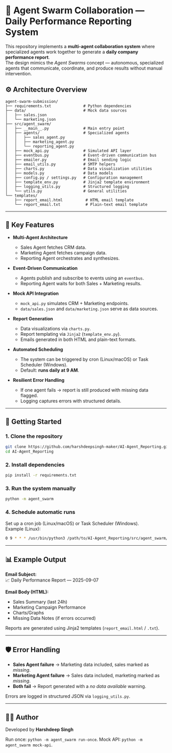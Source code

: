 # 🐝 Agent Swarm Collaboration — Daily Performance Reporting System

This repository implements a **multi-agent collaboration system** where specialized agents work together to generate a **daily company performance report**.  
The design mimics the *Agent Swarms* concept — autonomous, specialized agents that communicate, coordinate, and produce results without manual intervention.

## ⚙️ Architecture Overview

```
agent-swarm-submission/
├── requirements.txt              # Python dependencies
├── data/                         # Mock data sources
│   ├── sales.json
│   └── marketing.json
├── src/agent_swarm/
│   ├── __main__.py               # Main entry point
│   ├── agents/                   # Specialized agents
│   │   ├── sales_agent.py
│   │   ├── marketing_agent.py
│   │   └── reporting_agent.py
│   ├── mock_api.py               # Simulated API layer
│   ├── eventbus.py               # Event-driven communication bus
│   ├── emailer.py                # Email sending logic
│   ├── email_utils.py            # SMTP helpers
│   ├── charts.py                 # Data visualization utilities
│   ├── models.py                 # Data models
│   ├── config.py / settings.py   # Configuration management
│   ├── template_env.py           # Jinja2 template environment
│   ├── logging_utils.py          # Structured logging
│   └── utils.py                  # General utilities
└── templates/
    ├── report_email.html          # HTML email template
    └── report_email.txt           # Plain-text email template
```

---

## 🔑 Key Features

- **Multi-Agent Architecture**  
  - Sales Agent fetches CRM data.  
  - Marketing Agent fetches campaign data.  
  - Reporting Agent orchestrates and synthesizes.  

- **Event-Driven Communication**  
  - Agents publish and subscribe to events using an `eventbus`.  
  - Reporting Agent waits for both Sales + Marketing results.  

- **Mock API Integration**  
  - `mock_api.py` simulates CRM + Marketing endpoints.  
  - `data/sales.json` and `data/marketing.json` serve as data sources.  

- **Report Generation**  
  - Data visualizations via `charts.py`.  
  - Report templating via `Jinja2` (`template_env.py`).  
  - Emails generated in both HTML and plain-text formats.  

- **Automated Scheduling**  
  - The system can be triggered by cron (Linux/macOS) or Task Scheduler (Windows).  
  - Default: **runs daily at 9 AM**.  

- **Resilient Error Handling**  
  - If one agent fails → report is still produced with missing data flagged.  
  - Logging captures errors with structured details.  

---

## 🚀 Getting Started

### 1. Clone the repository
```bash
git clone https://github.com/harshdeepsingh-maker/AI-Agent_Reporting.git
cd AI-Agent_Reporting
```

### 2. Install dependencies
```bash
pip install -r requirements.txt
```

### 3. Run the system manually
```bash
python -m agent_swarm
```

### 4. Schedule automatic runs
Set up a cron job (Linux/macOS) or Task Scheduler (Windows).  
Example (Linux):
```bash
0 9 * * * /usr/bin/python3 /path/to/AI-Agent_Reporting/src/agent_swarm/__main__.py
```

---

## 📊 Example Output

**Email Subject:**  
📈 Daily Performance Report — 2025-09-07  

**Email Body (HTML):**
- Sales Summary (last 24h)
- Marketing Campaign Performance
- Charts/Graphs
- Missing Data Notes (if errors occurred)

Reports are generated using Jinja2 templates (`report_email.html` / `.txt`).

---

## 🛡️ Error Handling

- **Sales Agent failure** → Marketing data included, sales marked as *missing*.  
- **Marketing Agent failure** → Sales data included, marketing marked as *missing*.  
- **Both fail** → Report generated with a *no data available* warning.  

Errors are logged in structured JSON via `logging_utils.py`.

---



## 👨‍💻 Author

Developed by **Harshdeep Singh**  

Run once: `python -m agent_swarm run-once`.
Mock API: `python -m agent_swarm mock-api`.
